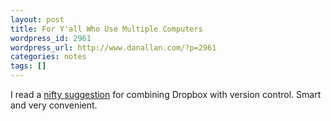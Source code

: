 ```yaml
---
layout: post
title: For Y'all Who Use Multiple Computers
wordpress_id: 2961
wordpress_url: http://www.danallan.com/?p=2961
categories: notes
tags: []
---
```

I read a [nifty suggestion](http://stackoverflow.com/questions/1960799/using-gitdropbox-together-effectively) for combining Dropbox with version control. Smart and very convenient.
